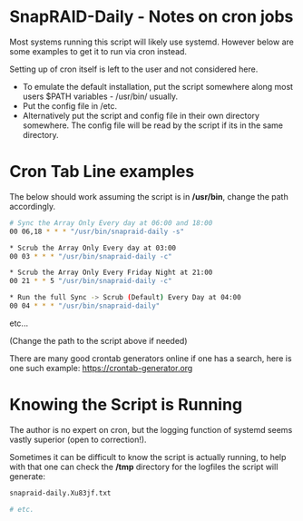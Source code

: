 # SnapRAID-Daily - Notes on cron jobs

Most systems running this script will likely use systemd.
However below are some examples to get it to run via cron
instead.

Setting up of cron itself is left to the user and not considered here.

* To emulate the default installation, put the script somewhere along most users $PATH variables - /usr/bin/ usually.   
* Put the config file in /etc.   
* Alternatively put the script and config file in their own directory somewhere. The config file will be read by the script if its in the same directory.   

# Cron Tab Line examples

The below should work assuming the script is in **/usr/bin**, change the path accordingly.

```bash
# Sync the Array Only Every day at 06:00 and 18:00
00 06,18 * * * "/usr/bin/snapraid-daily -s"

* Scrub the Array Only Every day at 03:00
00 03 * * * "/usr/bin/snapraid-daily -c"

* Scrub the Array Only Every Friday Night at 21:00
00 21 * * 5 "/usr/bin/snapraid-daily -c"

* Run the full Sync -> Scrub (Default) Every Day at 04:00
00 04 * * * "/usr/bin/snapraid-daily"
```

etc...

(Change the path to the script above if needed)

There are many good crontab generators online if one has a search,
here is one such example:
https://crontab-generator.org

# Knowing the Script is Running

The author is no expert on cron, but the logging function of systemd
seems vastly superior (open to correction!).

Sometimes it can be difficult to know the script is actually running,
to help with that one can check the **/tmp** directory for the logfiles
the script will generate:   
```bash
snapraid-daily.Xu83jf.txt

# etc.
```

